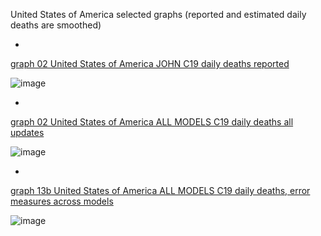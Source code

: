 United States of America selected graphs (reported and estimated daily deaths are smoothed) 

*

[graph 02 United States of America JOHN C19 daily deaths reported](https://github.com/pourmalek/CovidLongitudinal/blob/main/output/countries/United%20States%20of%20America/graph%2002%20United%20States%20of%20America%20JOHN%20C19%20daily%20deaths%20reported.pdf)

![image](https://github.com/pourmalek/CovidLongitudinal/assets/30849720/e2312c7d-ba3b-4516-8722-c735df782023)

*

[graph 02 United States of America ALL MODELS C19 daily deaths all updates](https://github.com/pourmalek/CovidLongitudinal/blob/main/output/countries/United%20States%20of%20America/graph%2002%20United%20States%20of%20America%20ALL%20MODELS%20C19%20daily%20deaths%20all%20updates.pdf)

![image](https://github.com/pourmalek/CovidLongitudinal/assets/30849720/1feba733-5261-4cb0-a934-8a8a4586a99a)

*

[graph 13b United States of America ALL MODELS C19 daily deaths, error measures across models](https://github.com/pourmalek/CovidLongitudinal/blob/main/output/countries/United%20States%20of%20America/graph%2013b%20United%20States%20of%20America%20ALL%20MODELS%20C19%20daily%20deaths%2C%20error%20measures%20across%20models.pdf)

![image](https://github.com/pourmalek/CovidLongitudinal/assets/30849720/5e13b3a0-76f5-429b-8485-a5efe23d1a63)

